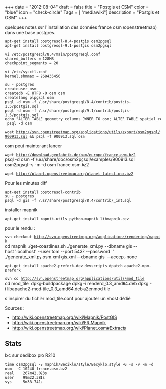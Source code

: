 +++
date = "2012-08-04"
draft = false
title = "Postgis et OSM"
color = "blue"
icon = "check-circle"
Tags = [ "mediawiki"]
description = "Postgis et OSM"
+++

quelques notes sur l'installation des données france osm (openstreetmap)
dans une base postgres.

    apt-get install postgresql-8.4-postgis osm2pgsql
    apt-get install postgresql-9.1-postgis osm2pgsql

    vi /etc/postgresql/8.4/main/postgresql.conf
    shared_buffers = 128MB  
    checkpoint_segments = 20

    vi /etc/sysctl.conf
    kernel.shmmax = 268435456

    su - postgres 
    createuser osm
    createdb -E UTF8 -O osm osm
    createlang plpgsql osm
    psql -d osm -f /usr/share/postgresql/8.4/contrib/postgis-1.5/postgis.sql
    psql -d osm -f /usr/share/postgresql/9.1/contrib/postgis-1.5/postgis.sql
    echo "ALTER TABLE geometry_columns OWNER TO osm; ALTER TABLE spatial_ref_sys OWNER TO osm;"  | psql -d osm
`wget `[`http://svn.openstreetmap.org/applications/utils/export/osm2pgsql/900913.sql`](http://svn.openstreetmap.org/applications/utils/export/osm2pgsql/900913.sql)` && psql -f 900913.sql osm`

osm peut maintenant lancer

`wget `[`http://download.geofabrik.de/osm/europe/france.osm.bz2`](http://download.geofabrik.de/osm/europe/france.osm.bz2)\
    psql -d osm -f /usr/share/doc/osm2pgsql/examples/900913.sql
    osm2pgsql -s -m -d osm france.osm.bz2
    
`wget `[`http://planet.openstreetmap.org/planet-latest.osm.bz2`](http://planet.openstreetmap.org/planet-latest.osm.bz2)

Pour les minutes diff

    apt-get install postgresql-contrib
    su - postgres
    psql -d gis -f /usr/share/postgresql/8.4/contrib/_int.sql

installer mapnik

    apt-get install mapnik-utils python-mapnik libmapnik-dev

pour le rendu :

`svn checkout `[`http://svn.openstreetmap.org/applications/rendering/mapnik`](http://svn.openstreetmap.org/applications/rendering/mapnik)\
    cd mapnik
    ./get-coastlines.sh
    ./generate_xml.py --dbname gis --host 'localhost' --user tom --port 5432 --password ''
    ./generate_xml.py osm.xml gis.xml --dbname gis  --accept-none

    apt-get install apache2-prefork-dev devscripts dpatch apache2-mpm-prefork
`svn co `[`http://svn.openstreetmap.org/applications/utils/mod_tile`](http://svn.openstreetmap.org/applications/utils/mod_tile)\
    cd mod_tile 
    dpkg-buildpackage
    dpkg -i renderd_0.3_amd64.deb
    dpkg -i libapache2-mod-tile_0.3_amd64.deb
    a2enmod tile

s'inspirer du fichier mod\_tile.conf pour ajouter un vhost dédié

Sources :

-   <http://wiki.openstreetmap.org/wiki/Mapnik/PostGIS>
-   <http://wiki.openstreetmap.org/wiki/FR:Mapnik>
-   <http://wiki.openstreetmap.org/wiki/Planet.osm#Extracts>

Stats
-----

lxc sur dedibox pro R210

    time osm2pgsql -S mapnik/Beciklo/style/Becyklo.style -G -s -v -m -d  osm  -C 10240 france.osm.bz2
    real    267m42.023s
    user    99m22.381s
    sys     5m38.741s
